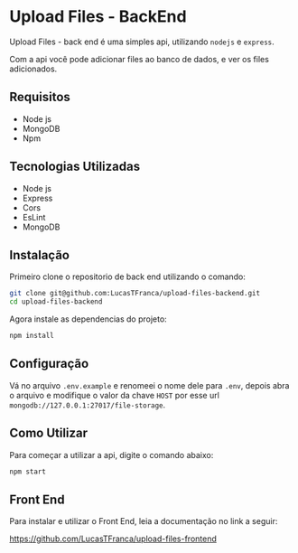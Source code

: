 # Upload Files - BackEnd

Upload Files - back end é uma simples api, utilizando `nodejs` e `express`.

Com a api você pode adicionar files ao banco de dados, e ver os files adicionados.

## Requisitos

- Node js
- MongoDB
- Npm

## Tecnologias Utilizadas

- Node js
- Express
- Cors
- EsLint
- MongoDB


## Instalação

Primeiro clone o repositorio de back end utilizando o comando:

```bash
git clone git@github.com:LucasTFranca/upload-files-backend.git
cd upload-files-backend
```

Agora instale as dependencias do projeto:

```bash
npm install
```

## Configuração

Vá no arquivo `.env.example` e renomeei o nome dele para `.env`, depois abra o arquivo
e modifique o valor da chave `HOST` por esse url `mongodb://127.0.0.1:27017/file-storage`.

## Como Utilizar

Para começar a utilizar a api, digite o comando abaixo:

```bash
npm start
```

## Front End

Para instalar e utilizar o Front End, leia a documentação no link a seguir:

https://github.com/LucasTFranca/upload-files-frontend
